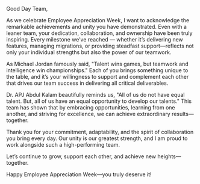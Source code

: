Good Day Team,

As we celebrate Employee Appreciation Week, I want to acknowledge the remarkable achievements and unity you have demonstrated. Even with a leaner team, your dedication, collaboration, and ownership have been truly inspiring. Every milestone we’ve reached — whether it’s delivering new features, managing migrations, or providing steadfast support—reflects not only your individual strengths but also the power of our teamwork.

As Michael Jordan famously said,
"Talent wins games, but teamwork and intelligence win championships."
Each of you brings something unique to the table, and it’s your willingness to support and complement each other that drives our team success in delivering all critical deliverables.

Dr. APJ Abdul Kalam beautifully reminds us,
"All of us do not have equal talent. But, all of us have an equal opportunity to develop our talents."
This team has shown that by embracing opportunities, learning from one another, and striving for excellence, we can achieve extraordinary results—together.

Thank you for your commitment, adaptability, and the spirit of collaboration you bring every day. Our unity is our greatest strength, and I am proud to work alongside such a high-performing team.

Let’s continue to grow, support each other, and achieve new heights—together.

Happy Employee Appreciation Week—you truly deserve it!
